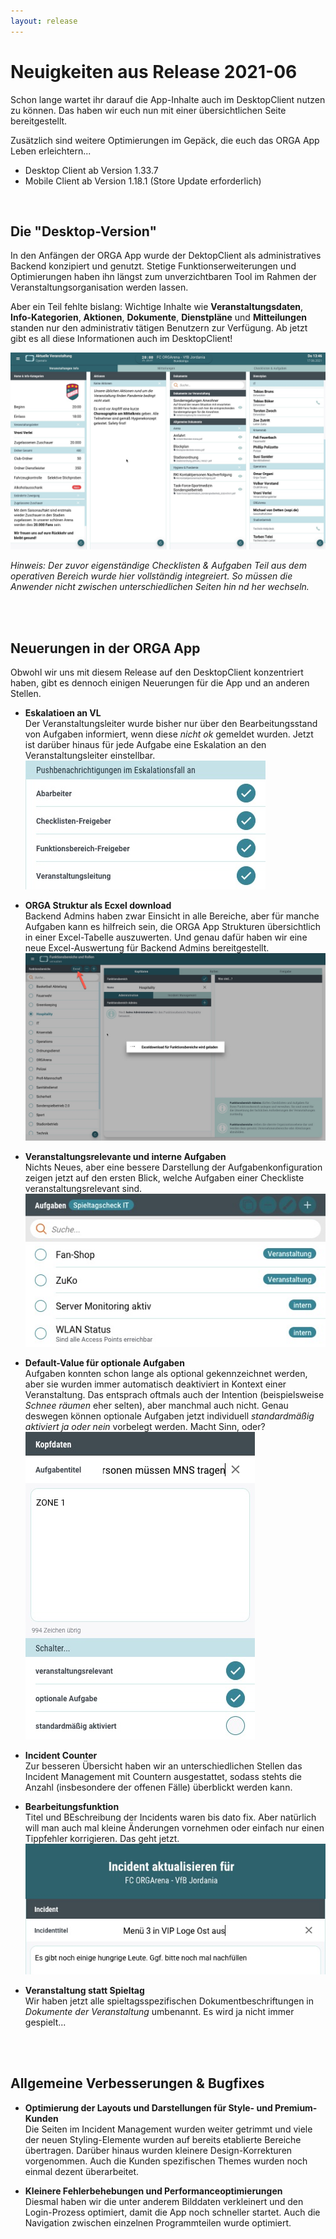 ```yaml
---
layout: release
---
```


# Neuigkeiten aus Release 2021-06

Schon lange wartet ihr darauf die App-Inhalte auch im DesktopClient nutzen zu können. Das haben wir euch nun mit einer übersichtlichen Seite bereitgestellt.

Zusätzlich sind weitere Optimierungen im Gepäck, die euch das ORGA App Leben erleichtern...

* Desktop Client ab Version 1.33.7
* Mobile Client ab Version 1.18.1 (Store Update erforderlich)

<br>


## Die "Desktop-Version"
In den Anfängen der ORGA App wurde der DektopClient als administratives Backend konzipiert und genutzt. Stetige Funktionserweiterungen und Optimierungen haben ihn längst zum unverzichtbaren Tool im Rahmen der Veranstaltungsorganisation werden lassen. 

Aber ein Teil fehlte bislang: Wichtige Inhalte wie __Veranstaltungsdaten__, __Info-Kategorien__, __Aktionen__, __Dokumente__, __Dienstpläne__ und __Mitteilungen__ standen nur den administrativ tätigen Benutzern zur Verfügung. 
Ab jetzt gibt es all diese Informationen auch im DesktopClient!


![Desktop-Version](Bilder/desktop-version.jpg)

_Hinweis: Der zuvor eigenständige Checklisten & Aufgaben Teil aus dem operativen Bereich wurde hier vollständig integreiert. So müssen die Anwender nicht zwischen unterschiedlichen Seiten hin nd her wechseln._

<br>
<br>

## Neuerungen in der ORGA App
Obwohl wir uns mit diesem Release auf den DesktopClient konzentriert haben, gibt es dennoch einigen Neuerungen für die App und an anderen Stellen.
<br>

- **Eskalatioen an VL**<br>
Der Veranstaltungsleiter wurde bisher nur über den Bearbeitungsstand von Aufgaben informiert, wenn diese _nicht ok_ gemeldet wurden. Jetzt ist darüber hinaus für jede Aufgabe eine Eskalation an den Veranstaltungsleiter einstellbar.<br>
![Veranstaltungsleiter](Bilder/vl.jpg)

- **ORGA Struktur als Ecxel download**<br>
Backend Admins haben zwar Einsicht in alle Bereiche, aber für manche Aufgaben kann es hilfreich sein, die ORGA App Strukturen übersichtlich in einer Excel-Tabelle auszuwerten. Und genau dafür haben wir eine neue Excel-Auswertung für Backend Admins bereitgestellt.<br>
![Excel-Download](Bilder/excel.jpg)

- **Veranstaltungsrelevante und interne Aufgaben**<br>
Nichts Neues, aber eine bessere Darstellung der Aufgabenkonfiguration zeigen jetzt auf den ersten Blick, welche Aufgaben einer Checkliste veranstaltungsrelevant sind.<br>
![Veranstaltungsrelevanz](Bilder/aufgaben.jpg)

- **Default-Value für optionale Aufgaben**<br>
Aufgaben konnten schon lange als optional gekennzeichnet werden, aber sie wurden immer automatisch deaktiviert in Kontext einer Veranstaltung. Das entsprach oftmals auch der Intention (beispielsweise _Schnee räumen_ eher selten), aber manchmal auch nicht. Genau deswegen können optionale Aufgaben jetzt individuell _standardmäßig aktiviert ja oder nein_ vorbelegt werden. Macht Sinn, oder?<br>
![Optional](Bilder/optional.jpg)

- **Incident Counter**<br>
Zur besseren Übersicht haben wir an unterschiedlichen Stellen das Incident Management mit Countern ausgestattet, sodass stehts die Anzahl (insbesondere der offenen Fälle) überblickt werden kann.

- **Bearbeitungsfunktion**<br>
Titel und BEschreibung der Incidents waren bis dato fix. Aber natürlich will man auch mal kleine Änderungen vornehmen oder einfach nur einen Tippfehler korrigieren. Das geht jetzt.
![Bearbeitung](Bilder/incident.jpg)

- **Veranstaltung statt Spieltag**<br>
Wir haben jetzt alle spieltagsspezifischen Dokumentbeschriftungen in _Dokumente der Veranstaltung_ umbenannt. Es wird ja nicht immer gespielt...


<br>
<br>

## Allgemeine Verbesserungen & Bugfixes

- **Optimierung der Layouts und Darstellungen für Style- und Premium-Kunden**<br>
Die Seiten im Incident Management wurden weiter getrimmt und viele der neuen Styling-Elemente wurden auf bereits etablierte Bereiche übertragen. Darüber hinaus wurden kleinere Design-Korrekturen vorgenommen. Auch die Kunden spezifischen Themes wurden noch einmal dezent überarbeitet.

- **Kleinere Fehlerbehebungen und Performanceoptimierungen**<br>
Diesmal haben wir die unter anderem Bilddaten verkleinert und den Login-Prozess optimiert, damit die App noch schneller startet. Auch die Navigation zwischen einzelnen Programmteilen wurde optimiert.